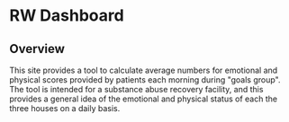 # RW Dashboard

## Overview
This site provides a tool to calculate average numbers for emotional and physical scores provided by patients each morning during "goals group". The tool is intended for a substance abuse recovery facility, and this provides a general idea of the emotional and physical status of each the three houses on a daily basis.